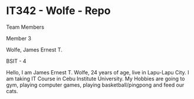 
# IT342 - Wolfe - Repo

Team Members

Member 3

Wolfe, James Ernest T.

BSIT - 4

Hello, I am James Ernest T. Wolfe, 24 years of age, live in Lapu-Lapu City.
I am taking IT Course in Cebu Institute University.
My Hobbies are going to gym, playing computer games, playing basketball/pingpong and feed our cats.
